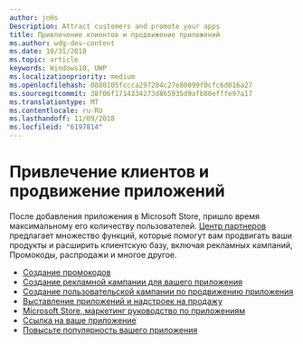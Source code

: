 ```yaml
---
author: jnHs
Description: Attract customers and promote your apps
title: Привлечение клиентов и продвижение приложений
ms.author: wdg-dev-content
ms.date: 10/31/2018
ms.topic: article
keywords: Windows10, UWP
ms.localizationpriority: medium
ms.openlocfilehash: 0880105fccca297204c27e80099f0cfc6d016a27
ms.sourcegitcommit: 38f06f1714334273d865935d9afb80efffe97a17
ms.translationtype: MT
ms.contentlocale: ru-RU
ms.lasthandoff: 11/09/2018
ms.locfileid: "6197814"
---
```

# <a name="attract-customers-and-promote-your-apps"></a>Привлечение клиентов и продвижение приложений

После добавления приложения в Microsoft Store, пришло время максимальному его количеству пользователей. [Центр партнеров](https://partner.microsoft.com/dashboard) предлагает множество функций, которые помогут вам продвигать ваши продукты и расширить клиентскую базу, включая рекламных кампаний, Промокоды, распродажи и многое другое.

-   [Создание промокодов](generate-promotional-codes.md)
-   [Создание рекламной кампании для вашего приложения](create-an-ad-campaign-for-your-app.md)
-   [Создание пользовательской кампании по продвижению приложения](create-a-custom-app-promotion-campaign.md)
-   [Выставление приложений и надстроек на продажу](put-apps-and-add-ons-on-sale.md)
-   [Microsoft Store, маркетинг руководство по приложениям](app-marketing-guidelines.md)
-   [Ссылка на ваше приложение](link-to-your-app.md)
-   [Повысьте популярность вашего приложения](make-your-app-easier-to-promote.md)

 

 
